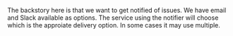 The backstory here is that we want to get notified of issues. We have email and Slack available as options. The service using the notifier will choose which is the approiate delivery option. In some cases it may use multiple.